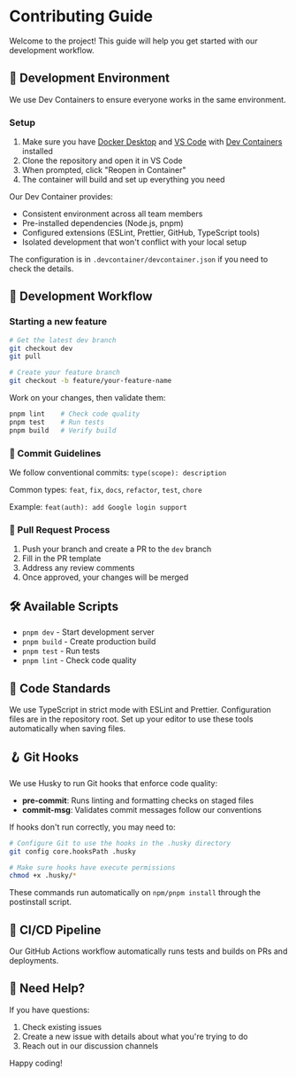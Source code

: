 # Contributing Guide

Welcome to the project! This guide will help you get started with our development workflow.

## 🐳 Development Environment

We use Dev Containers to ensure everyone works in the same environment.

### Setup

1. Make sure you have [Docker Desktop](https://www.docker.com/products/docker-desktop/) and [VS Code](https://code.visualstudio.com/) with [Dev Containers](https://marketplace.visualstudio.com/items?itemName=ms-vscode-remote.remote-containers) installed
2. Clone the repository and open it in VS Code
3. When prompted, click "Reopen in Container"
4. The container will build and set up everything you need

Our Dev Container provides:

- Consistent environment across all team members
- Pre-installed dependencies (Node.js, pnpm)
- Configured extensions (ESLint, Prettier, GitHub, TypeScript tools)
- Isolated development that won't conflict with your local setup

The configuration is in `.devcontainer/devcontainer.json` if you need to check the details.

## 🔄 Development Workflow

### Starting a new feature

```bash
# Get the latest dev branch
git checkout dev
git pull

# Create your feature branch
git checkout -b feature/your-feature-name
```

Work on your changes, then validate them:

```bash
pnpm lint    # Check code quality
pnpm test    # Run tests
pnpm build   # Verify build
```

### 📝 Commit Guidelines

We follow conventional commits: `type(scope): description`

Common types: `feat`, `fix`, `docs`, `refactor`, `test`, `chore`

Example: `feat(auth): add Google login support`

### 🔀 Pull Request Process

1. Push your branch and create a PR to the `dev` branch
2. Fill in the PR template
3. Address any review comments
4. Once approved, your changes will be merged

## 🛠️ Available Scripts

- `pnpm dev` - Start development server
- `pnpm build` - Create production build
- `pnpm test` - Run tests
- `pnpm lint` - Check code quality

## 📏 Code Standards

We use TypeScript in strict mode with ESLint and Prettier. Configuration files are in the repository root. Set up your editor to use these tools automatically when saving files.

## 🪝 Git Hooks

We use Husky to run Git hooks that enforce code quality:

- **pre-commit**: Runs linting and formatting checks on staged files
- **commit-msg**: Validates commit messages follow our conventions

If hooks don't run correctly, you may need to:

```bash
# Configure Git to use the hooks in the .husky directory
git config core.hooksPath .husky

# Make sure hooks have execute permissions
chmod +x .husky/*
```

These commands run automatically on `npm/pnpm install` through the postinstall script.

## 🚀 CI/CD Pipeline

Our GitHub Actions workflow automatically runs tests and builds on PRs and deployments.

## 🤝 Need Help?

If you have questions:

1. Check existing issues
2. Create a new issue with details about what you're trying to do
3. Reach out in our discussion channels

Happy coding!
